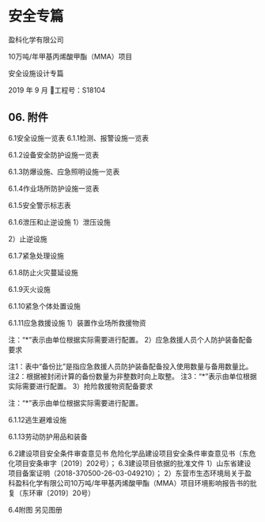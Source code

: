 # 安全专篇
盈科化学有限公司

10万吨/年甲基丙烯酸甲酯（MMA）项目

安全设施设计专篇

2019 年 9 月
工程号：S18104

## 06. 附件

6.1安全设施一览表
6.1.1检测、报警设施一览表


6.1.2设备安全防护设施一览表


6.1.3防爆设施、应急照明设施一览表


6.1.4作业场所防护设施一览表



6.1.5安全警示标志表


6.1.6泄压和止逆设施
1）泄压设施


2）止逆设施


6.1.7紧急处理设施


6.1.8防止火灾蔓延设施


6.1.9灭火设施





6.1.10紧急个体处置设施


6.1.11应急救援设施
1）装置作业场所救援物资

注：“*”表示由单位根据实际需要进行配置。
2）应急救援人员个人防护装备配备要求

注1：表中“备份比”是指应急救援人员防护装备配备投入使用数量与备用数量比。
注2：根据被封闭计算的备份数量为非整数时向上取整。
注3：“*”表示由单位根据实际需要进行配置。
3）抢险救援物资配备要求

注：“*”表示由单位根据实际需要进行配置。

6.1.12逃生避难设施



6.1.13劳动防护用品和装备


6.2建设项目安全条件审查意见书
危险化学品建设项目安全条件审查意见书（东危化项目安条审字〔2019〕202号）；
6.3建设项目依据的批准文件
1）山东省建设项目备案证明（2018-370500-26-03-049210）；
2）东营市生态环境局关于盈科盈科化学有限公司10万吨/年甲基丙烯酸甲酯（MMA）项目环境影响报告书的批复（东环审〔2019〕20号）

6.4附图
另见图册